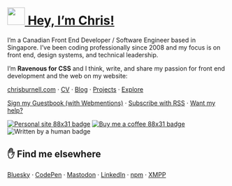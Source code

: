 # [<img src="https://chrisburnell.com/images/raven.svg" width="40" aria-hidden="true"> Hey, I’m Chris!](https://chrisburnell.com/)

I’m a Canadian Front End Developer / Software Engineer based in Singapore. I’ve been coding professionally since 2008 and my focus is on front end, design systems, and technical leadership. 

I’m **Ravenous for CSS** and I think, write, and share my passion for front end development and the web on my website:

<a href="https://chrisburnell.com/" rel="me">chrisburnell.com</a> · [CV](https://chrisburnell.com/cv/) · [Blog](https://chrisburnell.com/posts/) · [Projects](https://chrisburnell.com/projects/) · [Explore](https://chrisburnell.com/explore/)

[Sign my Guestbook (with Webmentions)](https://chrisburnell.com/guestbook/) · [Subscribe with RSS](https://chrisburnell.com/feed.xml) · [Want my help?](https://chrisburnell.com/help/)

[![Personal site 88x31 badge](https://chrisburnell.com/images/animated/88x31.gif)](https://chrisburnell.com/) 
[![Buy me a coffee 88x31 badge](https://chrisburnell.com/images/buy-me-a-coffee.gif)](https://www.buymeacoffee.com/chrisburnell) ![Written by a human badge](https://chrisburnell.com/images/written-by-a-human.gif)

## ✋ Find me elsewhere

<a href="https://bsky.app/profile/chrisburnell.com" rel="me">Bluesky</a> · <a href="https://codepen.io/chrisburnell" rel="me">CodePen</a> · <a href="https://fediverse.repc.co/@chrisburnell" rel="me">Mastodon</a> · <a href="https://www.linkedin.com/in/chrisburnell" rel="me">LinkedIn</a> · <a href="https://www.npmjs.com/~chrisburnell" rel="me">npm</a> · <a href="xmpp:chrisburnell@xmpp.earth" rel="me">XMPP</a>
